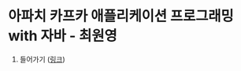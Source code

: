 # 아파치 카프카 애플리케이션 프로그래밍 with 자바 - 최원영

1. 들어가기 (<a href="/section/section1#readme" target="_blank">링크</a>)
